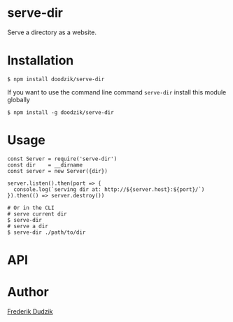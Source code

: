 # serve-dir

Serve a directory as a website.

# Installation

```
$ npm install doodzik/serve-dir
```

If you want to use the command line command `serve-dir` install this module globally 
```
$ npm install -g doodzik/serve-dir
```

# Usage

```
const Server = require('serve-dir')
const dir    = __dirname
const server = new Server({dir})

server.listen().then(port => {
  console.log(`serving dir at: http://${server.host}:${port}/`)
}).then(() => server.destroy())
```

```
# Or in the CLI
# serve current dir
$ serve-dir
# serve a dir
$ serve-dir ./path/to/dir
```

# API

# Author

[Frederik Dudzik](https://dudzik.co)

